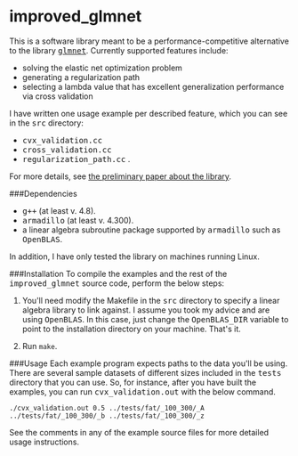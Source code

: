 improved_glmnet
===============
This is a software library meant to be a performance-competitive alternative to
the library [<tt>glmnet</tt>](http://cran.r-project.org/web/packages/glmnet/index.html).
Currently supported features include:

* solving the elastic net optimization problem
* generating a regularization path
* selecting a lambda value that has excellent generalization performance via
  cross validation

I have written one usage example per described feature, which you can see in the
<tt>src</tt> directory:

* <tt>cvx_validation.cc</tt>
* <tt>cross_validation.cc</tt>
* <tt>regularization_path.cc</tt> .

For more details, see [the preliminary paper about the library](https://www.dropbox.com/s/lyy0mgz8pjpdy38/final.pdf).

###Dependencies
* <tt>g++</tt> (at least v. 4.8).
* <tt>armadillo</tt> (at least v. 4.300).
* a linear algebra subroutine package supported by <tt>armadillo</tt> such as
  <tt>OpenBLAS</tt>.

In addition, I have only tested the library on machines running Linux.

###Installation
To compile the examples and the rest of the <tt>improved_glmnet</tt> source
code, perform the below steps:

1. You'll need modify the Makefile in the <tt>src</tt> directory to specify a
linear algebra library to link against. I assume you took my advice and are
using <tt>OpenBLAS</tt>. In this case, just change the <tt>OpenBLAS_DIR</tt>
variable to point to the installation directory on your machine. That's it.

2. Run ```make```.

###Usage
Each example program expects paths to the data you'll be using. There
are several sample datasets of different sizes included in the <tt>tests</tt>
directory that you can use. So, for instance, after you have built the examples,
you can run <tt>cvx_validation.out</tt> with the below command.

```
./cvx_validation.out 0.5 ../tests/fat/_100_300/_A ../tests/fat/_100_300/_b ../tests/fat/_100_300/_z
```

See the comments in any of the example source files for more detailed usage instructions.
